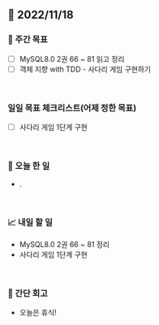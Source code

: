 ## 📅 2022/11/18


### 👏 주간 목표

- [ ] MySQL8.0 2권 66 ~ 81 읽고 정리
- [ ] 객체 지향 with TDD - 사다리 게임 구현하기

<br/>

### 일일 목표 체크리스트(어제 정한 목표)

- [ ] 사다리 게임 1단계 구현

<br/>

### 💯 오늘 한 일

- .

<br/>

### 📈 내일 할 일

- MySQL8.0 2권 66 ~ 81 정리
- 사다리 게임 1단계 구현

<br/>

### 🤔 간단 회고

- 오늘은 휴식!
